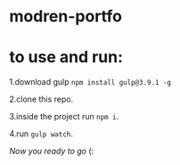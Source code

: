 # modren-portfo

# to use and run:

1.download gulp `npm install gulp@3.9.1 -g`

2.clone this repo.

3.inside the project run `npm i`.

4.run `gulp watch`.

_Now you ready to go_ (:
